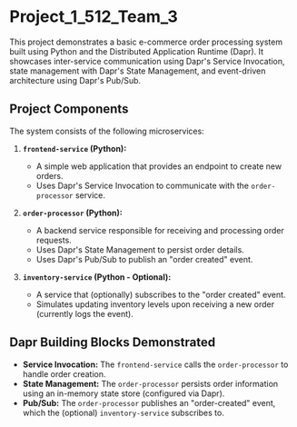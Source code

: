 # Project_1_512_Team_3
This project demonstrates a basic e-commerce order processing system built using Python and the Distributed Application Runtime (Dapr). It showcases inter-service communication using Dapr's Service Invocation, state management with Dapr's State Management, and event-driven architecture using Dapr's Pub/Sub.

## Project Components

The system consists of the following microservices:

1.  **`frontend-service` (Python):**
    * A simple web application that provides an endpoint to create new orders.
    * Uses Dapr's Service Invocation to communicate with the `order-processor` service.

2.  **`order-processor` (Python):**
    * A backend service responsible for receiving and processing order requests.
    * Uses Dapr's State Management to persist order details.
    * Uses Dapr's Pub/Sub to publish an "order created" event.

3.  **`inventory-service` (Python - Optional):**
    * A service that (optionally) subscribes to the "order created" event.
    * Simulates updating inventory levels upon receiving a new order (currently logs the event).

## Dapr Building Blocks Demonstrated

* **Service Invocation:** The `frontend-service` calls the `order-processor` to handle order creation.
* **State Management:** The `order-processor` persists order information using an in-memory state store (configured via Dapr).
* **Pub/Sub:** The `order-processor` publishes an "order-created" event, which the (optional) `inventory-service` subscribes to.



